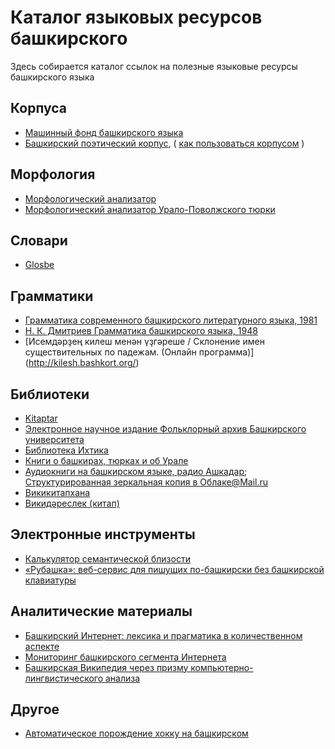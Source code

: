 # Каталог языковых ресурсов башкирского

Здесь собирается каталог ссылок на полезные языковые ресурсы башкирского языка

## Корпуса

* [Машинный фонд башкирского языка](http://mfbl2.ru/)
* [Башкирский поэтический корпус](http://web-corpora.net/bashcorpus/), ( [как пользоваться корпусом](http://nevmenandr.net/personalia/BPK.pdf) )

## Морфология

* [Морфологический анализатор](http://nevmenandr.net/cgi-bin/bashmorphweb.py)
* [Морфологический анализатор Урало-Поволжского тюрки](http://oldturkicmorph.herokuapp.com/)

## Словари

* [Glosbe](https://glosbe.com/ru/ba)

## Грамматики

* [Грамматика современного башкирского литературного языка, 1981](http://nevmenandr.net/scientia/bashgram.pdf)
* [Н. К. Дмитриев Грамматика башкирского языка, 1948](http://nevmenandr.net/scientia/dmitriev_bash.pdf)
* [Исемдәрҙең килеш менән үҙгәреше / Склонение имен существительных по падежам. (Онлайн программа)] (http://kilesh.bashkort.org/)
## Библиотеки

* [Kitaptar](https://kitaptar.bashkort.org/)
* [Электронное научное издание Фольклорный архив Башкирского университета](http://nevmenandr.net/pages/bashfolk.php)
* [Библиотека Ихтика](https://vk.com/club41267414)
* [Книги о башкирах, тюрках и об Урале](https://vk.com/club43837739)
* [Аудиокниги на башкирском языке, радио Ашкадар](http://ashkadarfm.ru/programms); [Структурированная зеркальная копия в Облаке@Mail.ru](https://cloud.mail.ru/public/2zEX/sLJXYRizF)
* [Викикитапхана](https://wikisource.org/wiki/Main_Page/Башҡортса)
* [Викидәреслек (китап)](https://ba.wikibooks.org/wiki/Викидәреслек:Баш_бит)

## Электронные инструменты

* [Калькулятор семантической близости](http://lcph.bashedu.ru/cgi-bin/vector.py)
* [«Рубашка»: веб-сервис для пишущих по-башкирски без башкирской клавиатуры](http://lcph.bashedu.ru/index.php?go=rb)

## Аналитические материалы

* [Башкирский Интернет: лексика и прагматика в количественном аспекте](http://nevmenandr.net/personalia/dialogue2012.pdf)
* [Мониторинг башкирского сегмента Интернета](https://nevmenandr.github.io/bashnet-report/)
* [Башкирская Википедия через призму компьютерно-лингвистического анализа](https://nevmenandr.github.io/bashwiki-report/)

## Другое

* [Автоматическое порождение хокку на башкирском](http://nevmenandr.net/cgi-bin/haiku.html)

